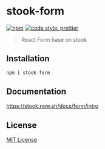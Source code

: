 # stook-form

[![npm](https://img.shields.io/npm/v/stook-form.svg)](https://www.npmjs.com/package/stook-form) [![code style: prettier](https://img.shields.io/badge/code_style-prettier-ff69b4.svg)](https://github.com/prettier/prettier)

> React Form base on stook

## Installation

```bash
npm i stook-form
```

## Documentation

https://stook.now.sh/docs/form/intro

## License

[MIT License](https://github.com/forsigner/stook/blob/master/LICENSE)


